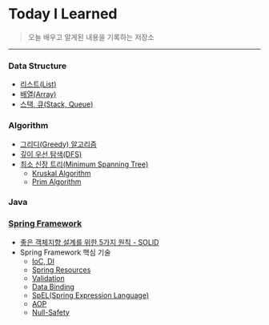 # Today I Learned
> 오늘 배우고 알게된 내용을 기록하는 저장소

----------------------------------------------------------------------------------------------------------------------
### Data Structure
- [리스트(List)](https://github.com/bangjaeyoung/TIL/blob/main/Data%20Structure/%EB%A6%AC%EC%8A%A4%ED%8A%B8(List).md)
- [배열(Array)](https://github.com/bangjaeyoung/TIL/blob/main/Data%20Structure/%EB%B0%B0%EC%97%B4(Array).md)
- [스택, 큐(Stack, Queue)](https://github.com/bangjaeyoung/TIL/blob/main/Data%20Structure/%EC%8A%A4%ED%83%9D,%20%ED%81%90(Stack,%20Queue).md)

### Algorithm
- [그리디(Greedy) 알고리즘](https://github.com/bangjaeyoung/TIL/blob/main/Algorithm/%EA%B7%B8%EB%A6%AC%EB%94%94(Greedy).md)
- [깊이 우선 탐색(DFS)](https://github.com/bangjaeyoung/TIL/blob/main/Algorithm/%EA%B9%8A%EC%9D%B4%20%EC%9A%B0%EC%84%A0%20%ED%83%90%EC%83%89(DFS).md)
- [최소 신장 트리(Minimum Spanning Tree)](https://github.com/bangjaeyoung/TIL/blob/main/Algorithm/%EC%B5%9C%EC%86%8C%20%EC%8B%A0%EC%9E%A5%20%ED%8A%B8%EB%A6%AC(Minimum%20Spanning%20Tree).md)
  - [Kruskal Algorithm](https://github.com/bangjaeyoung/TIL/blob/main/Algorithm/Kruskal%20Algorithm.md)
  - [Prim Algorithm](https://github.com/bangjaeyoung/TIL/blob/main/Algorithm/Prim%20Algorithm.md)

### Java

### [Spring Framework](https://github.com/bangjaeyoung/TIL/blob/main/Spring%20Framework/Basic.md)
- [좋은 객체지향 설계를 위한 5가지 원칙 - SOLID](https://github.com/bangjaeyoung/TIL/blob/main/Spring%20Framework/SOLID.md)
- Spring Framework 핵심 기술
  - [IoC, DI](https://github.com/bangjaeyoung/TIL/blob/main/Spring%20Framework/Core/IoC%20Container%2C%20DI.md)
  - [Spring Resources](https://github.com/bangjaeyoung/TIL/blob/main/Spring%20Framework/Core/Spring%20Resource.md)
  - [Validation](https://github.com/bangjaeyoung/TIL/blob/main/Spring%20Framework/Core/Validation.md)
  - [Data Binding](https://github.com/bangjaeyoung/TIL/blob/main/Spring%20Framework/Core/Data%20Binding.md)
  - [SpEL(Spring Expression Language)](https://github.com/bangjaeyoung/TIL/blob/main/Spring%20Framework/Core/SpEL(Spring%20Expression%20Language).md)
  - [AOP](https://github.com/bangjaeyoung/TIL/blob/main/Spring%20Framework/Core/AOP(Aspect%20Oriented%20Programming).md)
  - [Null-Safety](https://github.com/bangjaeyoung/TIL/blob/main/Spring%20Framework/Core/Null%20Safety.md)
